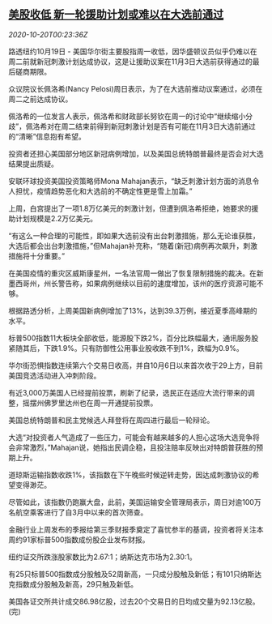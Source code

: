 <!--1603155323000-->
[美股收低 新一轮援助计划或难以在大选前通过](https://cn.reuters.com/article/usa-stock-1019-mon-idCNKBS275012)
------

<div><i>2020-10-20T00:23:36Z</i></div><p>路透纽约10月19日 - 美国华尔街主要股指周一收低，因华盛顿议员似乎仍难以在周二前就新冠刺激计划达成协议，这是让援助议案在11月3日大选前获得通过的最后磋商期限。</p><p>众议院议长佩洛希(Nancy Pelosi)周日表示，为了在大选前推动议案通过，必须在周二之前达成协议。</p><p>佩洛希的一位发言人表示，佩洛希和财政部长努钦在周一的讨论中“继续缩小分歧”，佩洛希对在周二结束前得到新冠刺激计划是否有可能在11月3日大选前通过的“清晰”信息抱有希望。</p><p>投资者还担心美国部分地区新冠病例增加，以及美国总统特朗普最终是否会对大选结果提出质疑。</p><p>安联环球投资美国投资策略师Mona Mahajan表示，“缺乏刺激计划方面的消息令人担忧，疫情趋势恶化和大选前的不确定性更是雪上加霜。”</p><p>上周，白宫提出了一项1.8万亿美元的刺激计划，但遭到佩洛希拒绝，她要求的援助计划规模是2.2万亿美元。</p><p>“有这么一种合理的可能性，即如果大选前没有出台刺激措施，那么无论谁获胜，大选后都会出台刺激措施，”但Mahajan补充称，“随着(新冠)病例再次飙升，刺激措施将十分重要。”</p><p>在美国疫情的重灾区威斯康星州，一名法官周一做出了恢复限制措施的裁决。在新墨西哥州，州长警告称，如果病例继续以目前的速度增加，该州的医疗资源可能不够。</p><p>根据路透分析，上周美国新病例增加了13%，达到39.3万例，接近夏季高峰期的水平。</p><p>标普500指数11大板块全部收低，能源股下跌2%，百分比跌幅最大，通讯服务股紧随其后，下跌1.9%。只有防御性公用事业股收跌不到1%，跌幅为0.9%。</p><p>华尔街恐惧指数连续第六个交易日收高，并自10月6日以来首次收于29上方，目前美国竞选活动进入冲刺阶段。</p><p>有近3,000万美国人已经提前投票，刷新了纪录，选民正在适应大流行带来的调整，摇摆州佛罗里达州也在周一开通提前投票。</p><p>美国总统特朗普和民主党候选人拜登将在周四进行最后一轮辩论。</p><p>大选“对投资者人气造成了一些压力，可能会有越来越多的人担心这场大选竞争将会非常激烈，”Mahajan说，她指出民调企稳，且投注赔率反映出对特朗普获胜的预期上升。</p><p>道琼斯运输指数收跌1%，该指数在下午晚些时候逆转走势，因达成刺激协议的希望变得渺茫。</p><p>尽管如此，该指数仍跑赢大盘，此前，美国运输安全管理局表示，周日对逾100万名航空乘客进行了自3月中以来的首次筛查。</p><p>金融行业上周发布的季报给第三季财报季奠定了喜忧参半的基调，投资者将关注本周约91家标普500指数成份股企业发布财报。</p><p>纽约证交所跌涨股家数比为2.67:1；纳斯达克市场为2.30:1。</p><p>有25只标普500指数成分股触及52周新高，一只成分股触及新低；有101只纳斯达克指数成分股触及新高，29只触及新低。</p><p>美国各证交所共计成交86.98亿股，过去20个交易日的日均成交量为92.13亿股。(完)</p>
